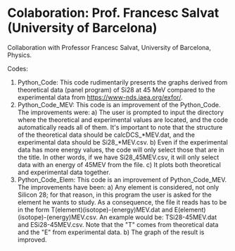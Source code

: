 #  Colaboration: Prof. Francesc Salvat (University of Barcelona)
Collaboration with Professor Francesc Salvat, University of Barcelona, Physics.

Codes:
  1. Python_Code: This code rudimentarily presents the graphs derived from theoretical data (panel program) of Si28 at 45 MeV compared to the experimental data from https://www-nds.iaea.org/exfor/.
  2. Python_Code_MEV: This code is an improvement of the Python_Code. The improvements were: a) The user is prompted to input the directory where the theoretical and experimental values are located, and the code automatically reads all of them. It's important to note that the structure of the theoretical data should be calcDCS_*MEV.dat, and the experimental data should be Si28_*MEV.csv. b) Even if the experimental data has more energy values, the code will only select those that are in the title. In other words, if we have Si28_45MEV.csv, it will only select data with an energy of 45MEV from the file. c) It plots both theoretical and experimental data together.
  3. Python_Code_Elem: This code is an improvement of Python_Code_MEV. The improvements have been: a) Any element is considered, not only Silicon 28; for that reason, in this program the user is asked for the element he wants to study. As a consequence, the file it reads has to be in the form T(element)(isotope)-(energy)MEV.dat and E(element)(isotope)-(energy)MEV.csv. An example would be: TSi28-45MEV.dat and ESi28-45MEV.csv. Note that the "T" comes from theoretical data and the "E" from experimental data. b) The graph of the result is improved.
